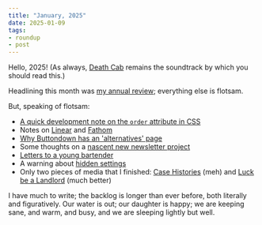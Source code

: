 ```yaml
---
title: "January, 2025"
date: 2025-01-09
tags:
- roundup
- post
---
```


Hello, 2025! (As always, [Death Cab](https://www.youtube.com/watch?v=NSgHGFuPNus) remains the soundtrack by which you should read this.)

Headlining this month was [my annual review](/posts/post/2024/); everything else is flotsam.

But, speaking of flotsam:

- [A quick development note on the `order` attribute in CSS](/posts/post/order-css-tailwind/)
- Notes on [Linear](/posts/post/linear/) and [Fathom](/posts/post/fathom/)
- [Why Buttondown has an 'alternatives' page](/posts/post/the-alternatives-page/)
- Some thoughts on a [nascent new newsletter project](/posts/post/hypermodern-django/)
- [Letters to a young bartender](/posts/post/young-bartender/)
- A warning about [hidden settings](/posts/post/hidden-settings/)
- Only two pieces of media that I finished: [Case Histories](/posts/post/case-histories/) (meh) and [Luck be a Landlord](/posts/post/luck-be-a-landlord/) (much better)

I have much to write; the backlog is longer than ever before, both literally and figuratively. Our water is out; our daughter is happy; we are keeping sane, and warm, and busy, and we are sleeping lightly but well.
